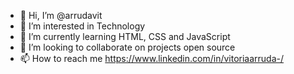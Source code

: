 - 👋 Hi, I’m @arrudavit
- 👀 I’m interested in Technology
- 🌱 I’m currently learning HTML, CSS and JavaScript
- 💞️ I’m looking to collaborate on projects open source
- 📫 How to reach me https://www.linkedin.com/in/vitoriaarruda-/
